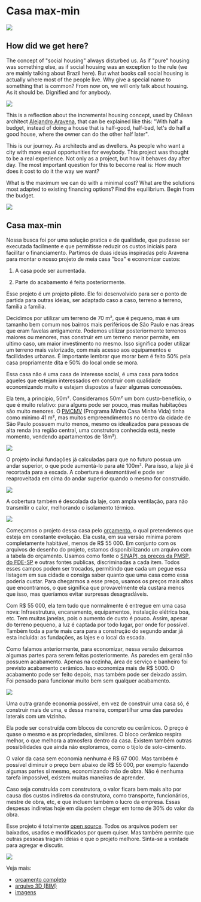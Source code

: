 # Casa max-min

![](render/0001.jpg)

## How did we get here?

The concept of "social housing" always disturbed us. As if "pure" housing was something else, as if social housing was an exception to the rule (we are mainly talking about Brazil here). But what books call social housing is actually where most of the people live. Why give a special name to something that is common? From now on, we will only talk about housing. As it should be. Dignified and for anybody.

![](render/0006.jpg)

This is a reflection about the incremental housing concept, used by Chilean architect [Alejandro Aravena](https://en.wikipedia.org/wiki/Alejandro_Aravena), that can be explained like this: "With half a budget, instead of doing a house that is half-good, half-bad, let's do half a good house, where the owner can do the other half later".

This is our journey. As architects and as dwellers. As people who want a city with more equal opportunities for eveybody. This project was thought to be a real experience. Not only as a project, but how it behaves day after day. The most important question for this to become real is: How much does it cost to do it the way we want?

What is the maximum we can do with a minimal cost? What are the solutions most adapted to existing financing options? Find the equilibrium. Begin from the budget.

![](render/0009.jpg)

## Casa max-min

Nossa busca foi por uma solução pratica e de qualidade, que pudesse ser executada facilmente e que permitisse reduzir os custos iniciais para facilitar o financiamento. Partimos de duas ideias inspiradas pelo Aravena para montar o nosso projeto de meia casa "boa" e economizar custos:

1. A casa pode ser aumentada.

2. Parte do acabamento é feita posteriormente.

Esse projeto é um projeto piloto. Ele foi desenvolvido para ser o ponto de partida para outras ideias, ser adaptado caso a caso, terreno a terreno, família a família.

Decidimos por utilizar um terreno de 70 m², que é pequeno, mas é um tamanho bem comum nos bairros mais periféricos de São Paulo e nas áreas que eram favelas antigamente. Podemos utilizar posteriormente terrenos maiores ou menores, mas construir em um terreno menor permite, em ultimo caso, um maior investimento no mesmo. Isso significa poder utilizar um terreno mais valorizado, com mais acesso aos equipamentos e facilidades urbanas. É importante lembrar que morar bem é feito 50% pela casa propriamente dita e 50% do local onde se mora.

Essa casa não é uma casa de interesse social, é uma casa para todos aqueles que estejam interessados em construir com qualidade economizando muito e estejam dispostos a fazer algumas concessões. 

Ela tem, a princípio, 50m². Consideramos 50m² um bom custo-benefício, o que é muito relativo: para alguns pode ser pouco, mas muitas habitações são muito menores. O [PMCMV](http://www.minhacasaminhavida.gov.br/) (Programa Minha Casa Minha Vida) tinha como mínimo 41 m², mas muitos empreendimentos no centro da cidade de São Paulo possuem muito menos, mesmo os idealizados para pessoas de alta renda (na região central, uma construtora conhecida está, neste momento, vendendo apartamentos de 18m²).

![](render/0016.jpg)

O projeto inclui fundações já calculadas para que no futuro possua um andar superior, o que pode aumentá-lo para até 100m². Para isso, a laje já é recortada para a escada. A cobertura é desmontável e pode ser reaproveitada em cima do andar superior quando o mesmo for construído. 

![](render/0015.jpg)

A cobertura também é descolada da laje, com ampla ventilação, para não transmitir o calor, melhorando o isolamento térmico.

![](render/0010.jpg)

Começamos o projeto dessa casa pelo [orçamento](https://github.com/uncreatednet/casa-economica/blob/master/or%C3%A7amento%20modelo%2001.ods), o qual pretendemos que esteja em constante evolução. Ela custa, em sua versão mínima porem completamente habitável, menos de R$ 55 000. Em conjunto com os arquivos de desenho do projeto, estamos disponibilizando um arquivo com a tabela do orçamento. Usamos como fonte o [SINAPI, os preços da PMSP, do FDE-SP](http://www.uncreated.net/priceapi/webprice.py) e outras fontes publicas, discriminadas a cada item. Todos esses campos podem ser trocados, permitindo que cada um pegue essa listagem em sua cidade e consiga saber quanto que uma casa como essa poderia custar.  Para chegarmos a esse preço, usamos os preços mais altos que encontramos, o que significa que provavelmente ela custara menos que isso, mas queríamos evitar surpresas desagradáveis.

Com R$ 55 000, ela tem tudo que normalmente é entregue em uma casa nova: Infraestrutura, encanamento, equipamentos, instalação elétrica boa, etc. Tem muitas janelas, pois o aumento de custo é pouco. Assim, apesar do terreno pequeno, a luz é captada por todo lugar, por onde for possível. Também toda a parte mais cara para a construção do segundo andar já esta incluída: as fundações, as lajes e o local da escada.

Como falamos anteriormente, para economizar, nessa versão deixamos algumas partes para serem feitas posteriormente. As paredes em geral não possuem acabamento. Apenas na cozinha, área de serviço e banheiro foi previsto acabamento cerâmico. Isso economiza mais de R$ 5000. O acabamento pode ser feito depois, mas também pode ser deixado assim. Foi pensado para funcionar muito bem sem qualquer acabamento.

![](render/0002.jpg)

Uma outra grande economia possível, em vez de construir uma casa só, é construir mais de uma, e dessa maneira, compartilhar uma das paredes laterais com um vizinho.

Ela pode ser construída com blocos de concreto ou cerâmicos. O preço é quase o mesmo e as propriedades, similares. O bloco cerâmico respira melhor, o que melhora a atmosfera dentro da casa. Existem também outras possibilidades que ainda não exploramos, como o tijolo de solo-cimento.

O valor da casa sem economia nenhuma é R$ 67 000. Mas também é possível diminuir o preço bem abaixo de R$ 55 000, por exemplo fazendo algumas partes si mesmo, economizando mão de obra. Não é nenhuma tarefa impossível, existem muitas maneiras de aprender.

Caso seja construída  com construtora, o valor ficara bem mais alto por causa dos custos indiretos da construtora, como transporte, funcionários, mestre de obra, etc, e que incluem também o lucro da empresa. Essas despesas indiretas hoje em dia podem chegar em torno de 30% do valor da obra.

Esse projeto é totalmente [open source](https://github.com/uncreatednet/casa-economica). Todos os arquivos podem ser baixados, usados e modificados por quem quiser. Mas também permite que outras pessoas tragam ideias e que o projeto melhore. Sinta-se a vontade para agregar e discutir.

![](render/0014.jpg)

Veja mais:

* [orçamento completo](https://github.com/uncreatednet/casa-economica/blob/master/or%C3%A7amento%20modelo%2001.ods)
* [arquivo 3D (BIM)](https://github.com/uncreatednet/casa-economica/blob/master/modelo%2001.FCStd)
* [imagens](https://github.com/uncreatednet/casa-economica/tree/master/render)
